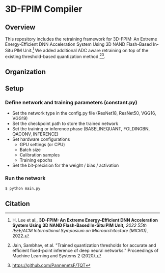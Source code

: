 
# 3D-FPIM Compiler

## Overview

This repository includes the retraining framework for 3D-FPIM: An Extreme Energy-Efficient DNN Acceleration System Using 3D NAND Flash-Based In-Situ PIM Unit.[^1]
We added additional ADC aware retraining on top of the existing threshold-based quantization method [^2][^3].

## Organization

## Setup

### Define network and training parameters (constant.py)

- Set the network type in the config.py file (ResNet18, ResNet50, VGG16, VGG19)
- Set the checkpoint path to store the trained network
- Set the training or inference phase (BASELINEQUANT, FOLDINGBN, QACONV, INFERENCE)
- Set hardware configurations
  - GPU settings (or CPU)
  - Batch size
  - Calibration samples
  - Training epochs
- Set the bit-precision for the weight / bias / activation

### Run the network
```sh 
$ python main.py
```

## Citation

[^1]: H. Lee et al., **3D-FPIM: An Extreme Energy-Efficient DNN Acceleration System Using 3D NAND Flash-Based In-Situ PIM Unit,** *2022 55th IEEE/ACM International Symposium on Microarchitecture (MICRO)*, 2022.
[^2]: Jain, Sambhav, et al. "Trained quantization thresholds for accurate and efficient fixed-point inference of deep neural networks." Proceedings of Machine Learning and Systems 2 (2020).
[^3]: https://github.com/PannenetsF/TQT
